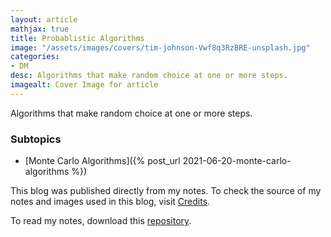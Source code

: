 ```yaml
---
layout: article
mathjax: true
title: Probablistic Algorithms
image: "/assets/images/covers/tim-johnson-Vwf8q3RzBRE-unsplash.jpg"
categories:
- DM
desc: Algorithms that make random choice at one or more steps. 
imagealt: Cover Image for article
---
```


Algorithms that make random choice at one or more steps.

### Subtopics
- [Monte Carlo Algorithms]({% post_url 2021-06-20-monte-carlo-algorithms %})

This blog was published directly from my notes.
To check the source of my notes and images used in this blog, visit <a href="/credits.html" target="_blank">Credits</a>.

To read my notes, download this <a href="https://github.com/bovem/CS" target="blank">repository</a>.